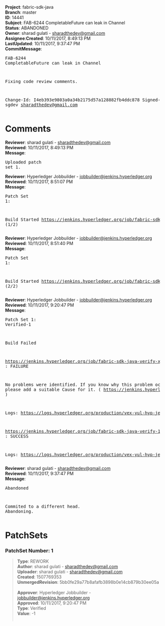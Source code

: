 <strong>Project</strong>: fabric-sdk-java</br><strong>Branch</strong>: master<br><strong>ID</strong>: 14441<br><strong>Subject</strong>: FAB-6244 CompletableFuture can leak in Channel<br><strong>Status</strong>: ABANDONED<br><strong>Owner</strong>: sharad gulati - sharadthedev@gmail.com<br><strong>Assignee</strong>:<strong>Created</strong>: 10/11/2017, 8:49:13 PM<br><strong>LastUpdated</strong>: 10/11/2017, 9:37:47 PM<br><strong>CommitMessage</strong>:<br><pre>FAB-6244 CompletableFuture can leak in Channel

Fixing code review comments.

Change-Id: I4eb393e9803a0a34b2175d57a128882fb4ddc878
Signed-off-by: sgdev <sharadthedev@gmail.com>
</pre><h1>Comments</h1><strong>Reviewer</strong>: sharad gulati - sharadthedev@gmail.com<br><strong>Reviewed</strong>: 10/11/2017, 8:49:13 PM<br><strong>Message</strong>: <pre>Uploaded patch set 1.</pre><strong>Reviewer</strong>: Hyperledger Jobbuilder - jobbuilder@jenkins.hyperledger.org<br><strong>Reviewed</strong>: 10/11/2017, 8:51:07 PM<br><strong>Message</strong>: <pre>Patch Set 1:

Build Started https://jenkins.hyperledger.org/job/fabric-sdk-java-verify-x86_64/1257/ (1/2)</pre><strong>Reviewer</strong>: Hyperledger Jobbuilder - jobbuilder@jenkins.hyperledger.org<br><strong>Reviewed</strong>: 10/11/2017, 8:51:40 PM<br><strong>Message</strong>: <pre>Patch Set 1:

Build Started https://jenkins.hyperledger.org/job/fabric-sdk-java-verify-1.0.0-x86_64/110/ (2/2)</pre><strong>Reviewer</strong>: Hyperledger Jobbuilder - jobbuilder@jenkins.hyperledger.org<br><strong>Reviewed</strong>: 10/11/2017, 9:20:47 PM<br><strong>Message</strong>: <pre>Patch Set 1: Verified-1

Build Failed 

https://jenkins.hyperledger.org/job/fabric-sdk-java-verify-x86_64/1257/ : FAILURE

No problems were identified. If you know why this problem occurred, please add a suitable Cause for it. ( https://jenkins.hyperledger.org/job/fabric-sdk-java-verify-x86_64/1257/ )

Logs: https://logs.hyperledger.org/production/vex-yul-hyp-jenkins-1/fabric-sdk-java-verify-x86_64/1257

https://jenkins.hyperledger.org/job/fabric-sdk-java-verify-1.0.0-x86_64/110/ : SUCCESS

Logs: https://logs.hyperledger.org/production/vex-yul-hyp-jenkins-1/fabric-sdk-java-verify-1.0.0-x86_64/110</pre><strong>Reviewer</strong>: sharad gulati - sharadthedev@gmail.com<br><strong>Reviewed</strong>: 10/11/2017, 9:37:47 PM<br><strong>Message</strong>: <pre>Abandoned

Commited to a different head. Abandoning.</pre><h1>PatchSets</h1><h3>PatchSet Number: 1</h3><blockquote><strong>Type</strong>: REWORK<br><strong>Author</strong>: sharad gulati - sharadthedev@gmail.com<br><strong>Uploader</strong>: sharad gulati - sharadthedev@gmail.com<br><strong>Created</strong>: 1507769353<br><strong>UnmergedRevision</strong>: 5bb0fe29a77b8afafb3898b0e14cb879b30ee05a<br><br><strong>Approver</strong>: Hyperledger Jobbuilder - jobbuilder@jenkins.hyperledger.org<br><strong>Approved</strong>: 10/11/2017, 9:20:47 PM<br><strong>Type</strong>: Verified<br><strong>Value</strong>: -1<br><br></blockquote>